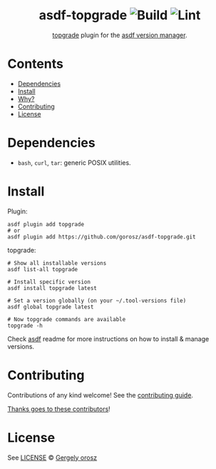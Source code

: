 <div align="center">

# asdf-topgrade ![Build](https://github.com/gorosz/asdf-topgrade/workflows/Build/badge.svg) ![Lint](https://github.com/gorosz/asdf-topgrade/workflows/Lint/badge.svg)

[topgrade](https://github.com/r-darwish/topgrade/) plugin for the [asdf version manager](https://asdf-vm.com).

</div>

# Contents

- [Dependencies](#dependencies)
- [Install](#install)
- [Why?](#why)
- [Contributing](#contributing)
- [License](#license)

# Dependencies

- `bash`, `curl`, `tar`: generic POSIX utilities.

# Install

Plugin:

```shell
asdf plugin add topgrade
# or
asdf plugin add https://github.com/gorosz/asdf-topgrade.git
```

topgrade:

```shell
# Show all installable versions
asdf list-all topgrade

# Install specific version
asdf install topgrade latest

# Set a version globally (on your ~/.tool-versions file)
asdf global topgrade latest

# Now topgrade commands are available
topgrade -h
```

Check [asdf](https://github.com/asdf-vm/asdf) readme for more instructions on how to
install & manage versions.

# Contributing

Contributions of any kind welcome! See the [contributing guide](contributing.md).

[Thanks goes to these contributors](https://github.com/gorosz/asdf-topgrade/graphs/contributors)!

# License

See [LICENSE](LICENSE) © [Gergely orosz](https://github.com/gorosz/)
